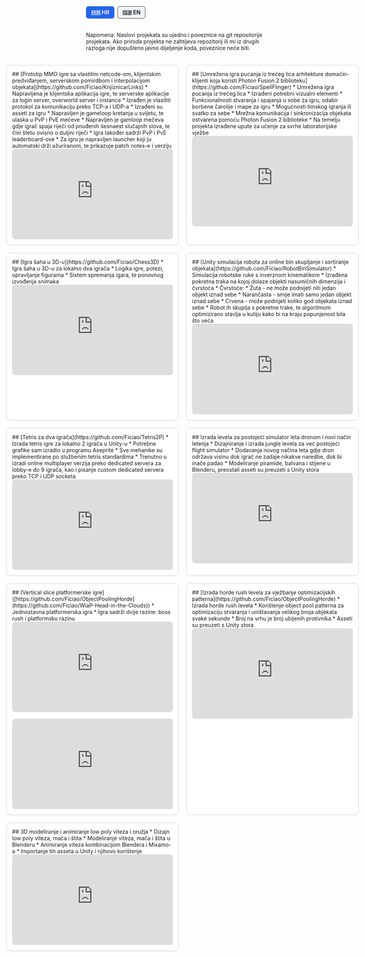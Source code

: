 <style>
:root{ --g: 20px; }
  
.fullbleed{
  position: relative;
  left: 50%;
  transform: translateX(-50%);
  width: 100vw;
  max-width: 100vw;
  box-sizing: border-box;
}

.projects{
  display: grid;
  grid-template-columns: repeat(auto-fit, minmax(380px, 1fr));
  gap: var(--g);
  padding: var(--g);         
  margin: 1rem 0;
}
@media (min-width: 1200px){
  .projects{ grid-template-columns: repeat(3, 1fr); }
}
  
.card{ border:1px solid #d0d7de; border-radius:10px; padding:14px; background:#fff; box-shadow:0 1px 3px rgba(0,0,0,.06); }
  
.card h3 { margin-top: 0; margin-bottom: 0; }

.video {
  position: relative; width: 100%;
  aspect-ratio: 16/9; 
  overflow: hidden; border-radius: 8px;
}
.video iframe {
  position: absolute; inset: 0; width: 100%; height: 100%; border: 0;
}
.btn{display:inline-block; padding:6px 12px; border:1px solid #333; border-radius:6px; text-decoration:none; background:#f1f5f9; color:#111; font-weight:600;}
.btn:hover{background:#e2e8f0;}
.btn:focus{outline:2px solid #60a5fa; outline-offset:2px;}
.btn--primary{background:#2563eb; border-color:#2563eb; color:#fff;}
.btn--primary:hover{background:#e2e8f0; color:#111; border-color:#333;}
.btn-group{display:flex; gap:8px; flex-wrap:wrap;}
</style>

<div class="btn-group">
  <a href="index.html" class="btn btn--primary">🇭🇷 HR</a>
  <a href="en.html" class="btn">🇬🇧 EN</a>
</div>
<br>
<br>
Napomena: Naslovi projekata su ujedno i poveznice na git repositorije projekata. Ako priroda projekta ne zahtijeva repozitorij ili mi iz drugih razloga nije dopušteno javno dijeljenje koda, poveznice neće biti.

<div class="projects fullbleed">

  <div class="card" markdown="1">
## [Prototip MMO igre sa vlastitim netcode-om, klijentskim predviđanjem, serverskom pomirdbom i interpolacijom objekata](https://github.com/Ficiao/KnjiznicarLinks)
* Napravljena je klijentska aplikacija igre, te serverske aplikacije za login server, overworld server i instance
* Izrađen je vlasititi protokol za komunikaciju preko TCP-a i UDP-a
* Izrađeni su asseti za igru
* Napravljen je gameloop kretanja u svijetu, te ulaska u PvP i PvE mečeve
* Napravljen je gamloop mečeva gdje igrač spaja riječi od pnuđenih šesnaest slučajnih slova, te čini štetu ovisno o duljini riječi
* Igra također sadrži PvP i PvE leaderboard-ove
* Za igru je napravljen launcher koji ju automatski drži ažuriranom, te prikazuje patch notes-e i verziju

<div class="video">
<iframe width="560" height="315" src="https://www.youtube.com/embed/tTIj7t3eByw" title="YouTube video player" frameborder="0" allow="accelerometer; autoplay; clipboard-write; encrypted-media; gyroscope; picture-in-picture; web-share" allowfullscreen></iframe>
</div>
</div>

  <div class="card" markdown="1">
## [Umrežena igra pucanja iz trećeg lica arhitekture domaćin-klijenti koja koristi Photon Fusion 2 biblioteku](https://github.com/Ficiao/SpellFlinger)
* Umrežena igra pucanja iz trećeg lica
* Izrađeni potrebni vizualni elementi
* Funkcionalnosti stvaranja i spajanja u sobe za igru, odabir borbene čarolije i mape za igru
* Mogućnosti timskog igranja ili svatko za sebe
* Mrežna komunikacija i sinkronizacija objekata ostvarena pomoću Photon Fusion 2 biblioteke
* Na temelju projekta izrađene upute za učenje za svrhe laboratorijske vježbe

<div class="video">
<iframe width="560" height="315" src="https://www.youtube.com/embed/8XTLASs7C0c" title="YouTube video player" frameborder="0" allow="accelerometer; autoplay; clipboard-write; encrypted-media; gyroscope; picture-in-picture; web-share" allowfullscreen></iframe>
</div>
</div>

  <div class="card" markdown="1">
## [Igra šaha u 3D-u](https://github.com/Ficiao/Chess3D)
* Igra šaha u 3D-u za lokalno dva igrača
* Logika igre, potezi, upravljanje figurama
* Sistem spremanja igara, te ponovnog izvođenja snimaka

<div class="video">
<iframe width="560" height="315" src="https://www.youtube.com/embed/79TN8W0w-HU" title="YouTube video player" frameborder="0" allow="accelerometer; autoplay; clipboard-write; encrypted-media; gyroscope; picture-in-picture; web-share" allowfullscreen></iframe>
</div>
</div>

  <div class="card" markdown="1">
## [Unity simulacija robota za online bin skupljanje i sortiranje objekata](https://github.com/Ficiao/RobotBinSimulator)
* Simulacija robotske ruke s inverznom kinematikom
* Izrađena pokretna traka na kojoj dolaze objekti nasumičnih dimenzija i čvrstoća
* Čvrstoće:
* Žuta - ne može podnijeti niti jedan objekt iznad sebe 
* Narančasta - smije imati samo jedan objekt iznad sebe
* Crvena - može podnijeti koliko god objekata iznad sebe
* Robot ih skuplja s pokretne trake, te algoritmom optimizirano stavlja u kutiju kako bi na kraju popunjenost bila što veća 

<div class="video">
<iframe width="560" height="315" src="https://www.youtube.com/embed/l7qf6b1iuos" title="YouTube video player" frameborder="0" allow="accelerometer; autoplay; clipboard-write; encrypted-media; gyroscope; picture-in-picture" allowfullscreen></iframe>
 </div>
</div>
  
  <div class="card" markdown="1">
## [Tetris za dva igrača](https://github.com/Ficiao/Tetris2P)
* Izrada tetris igre za lokalno 2 igrača u Unity-u
* Potrebne grafike sam izradio u programu Aseprite
* Sve mehanike su implementirane po službenim tetris standardima
* Trenutno u izradi online multiplayer verzija preko dedicated servera za lobby-e do 9 igrača, kao i pisanje custom dedicated servera preko TCP i UDP socketa

<div class="video">
<iframe width="560" height="315" src="https://www.youtube.com/embed/xVry_iacmUs" title="YouTube video player" frameborder="0" allow="accelerometer; autoplay; clipboard-write; encrypted-media; gyroscope; picture-in-picture" allowfullscreen></iframe>
</div>
</div>

  <div class="card" markdown="1">
## Izrada levela za postojeći simulator leta dronom i novi način letenja
* Dizajniranje i izrada jungle levela za već postojeći flight simulator
* Dodavanja novog načina leta gdje dron održava visinu dok igrač ne zadaje nikakve naredbe, dok bi inače padao
* Modeliranje piramide, balvana i stijene u Blenderu, preostali asseti su preuzeti s Unity stora

<div class="video">
<iframe width="560" height="315" src="https://www.youtube.com/embed/pRxmcFNseNo" title="YouTube video player" frameborder="0" allow="accelerometer; autoplay; clipboard-write; encrypted-media; gyroscope; picture-in-picture" allowfullscreen></iframe>
</div>
</div>

  <div class="card" markdown="1">
## [Vertical slice platformerske igre]([https://github.com/Ficiao/ObjectPoolingHorde](https://github.com/Ficiao/WiaP-Head-in-the-Clouds))
* Jednostavna platformerska igra
* Igra sadrži dvije razine: boss rush i platformsku razinu

<div class="video">
<iframe width="560" height="315" src="https://www.youtube.com/embed/xnxrvbYkP3I?si=U9d1jjG1ETDVBLlB" title="YouTube video player" frameborder="0" allow="accelerometer; autoplay; clipboard-write; encrypted-media; gyroscope; picture-in-picture" allowfullscreen></iframe>
</div>
<br>
<div class="video">
<iframe width="560" height="315" src="https://www.youtube.com/embed/ol4w9KW0r_0?si=_Z-_JXD6RVpH9J73" title="YouTube video player" frameborder="0" allow="accelerometer; autoplay; clipboard-write; encrypted-media; gyroscope; picture-in-picture" allowfullscreen></iframe>
</div>
</div>

  <div class="card" markdown="1">
## [Izrada horde rush levela za vježbanje optimizacijskih patterna](https://github.com/Ficiao/ObjectPoolingHorde)
* Izrada horde rush levela
* Korištenje object pool patterna za optimizaciju stvaranja i uništavanja velikog broja objekata svake sekunde
* Broj na vrhu je broj ubijenih protivnika
* Asseti su preuzeti s Unity stora

<div class="video">
<iframe width="560" height="315" src="https://www.youtube.com/embed/R1tz9gZrJkA" title="YouTube video player" frameborder="0" allow="accelerometer; autoplay; clipboard-write; encrypted-media; gyroscope; picture-in-picture" allowfullscreen></iframe>
</div>
</div>

  <div class="card" markdown="1">
## 3D modeliranje i animiranje low poly viteza i oružja
* Dizajn low poly viteza, mača i štita
* Modeliranje viteza, mača i štita u Blenderu
* Animiranje viteza kombinacijom Blendera i Mixamo-a
* Importanje tih asseta u Unity i njihovo korištenje

<div class="video">
<iframe width="560" height="315" src="https://www.youtube.com/embed/XrVs29Q25zU" title="YouTube video player" frameborder="0" allow="accelerometer; autoplay; clipboard-write; encrypted-media; gyroscope; picture-in-picture" allowfullscreen></iframe>
</div>
</div>
</div>

